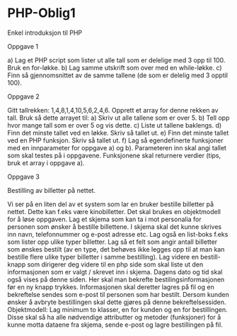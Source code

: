 # PHP-Oblig1
Enkel introduksjon til PHP

Oppgave 1

a) Lag et PHP script som lister ut alle tall som er delelige med 3 opp til 100. Bruk en for-løkke.
b) Lag samme utskrift som over med en while-løkke.
c) Finn så gjennomsnittet av de samme tallene (de som er delelig med 3 opptil 100).

Oppgave 2

Gitt tallrekken: 1,4,8,1,4,10,5,6,2,4,6. Opprett et array for denne rekken av tall. Bruk så dette
arrayet til:
a) Skriv ut alle tallene som er over 5.
b) Tell opp hvor mange tall som er over 5 og vis dette.
c) Liste ut tallene baklengs.
d) Finn det minste tallet ved en løkke. Skriv så tallet ut.
e) Finn det minste tallet ved en PHP funksjon. Skriv så tallet ut.
f) Lag så egendefinerte funksjoner med en innparameter for oppgave a) og b). Parameteren inn
skal angi tallet som skal testes på i oppgavene. Funksjonene skal returnere verdier (tips, bruk
et array i oppgave a).

Oppgave 3

Bestilling av billetter på nettet.

Vi ser på en liten del av et system som lar en bruker bestille billetter på nettet. Dette kan
f.eks være kinobilletter. Det skal brukes en objektmodell for å løse oppgaven.
Lag et skjema som kan ta i mot personalia for personen som ønsker å bestille billettene. I
skjema skal det kunne skrives inn navn, telefonnummer og e-post adresse etc. Lag også en
list-boks f.eks som lister opp ulike typer billetter. Lag så et felt som angir antall billetter
som ønskes bestilt (av en type, det behøves ikke legges opp til at man kan bestille flere
ulike typer billetter i samme bestilling). Lag videre en bestill-knapp som dirigerer deg
videre til en php side som skal liste ut den informasjonen som er valgt / skrevet inn i
skjema. Dagens dato og tid skal også vises på denne siden. Her skal man bekrefte
bestilingsinformasjonen før en ny knapp trykkes. Informasjonen skal deretter lagres på fil
og en bekreftelse sendes som e-post til personen som har bestilt. Dersom kunden ønsker å
avbryte bestillingen skal dette gjøres på denne bekreftelsessiden.
Objektmodell: Lag minimum to klasser, en for kunden og en for bestillingen. Disse skal så
ha alle nødvendige attributter og metoder (funksjoner) for å kunne motta dataene fra
skjema, sende e-post og lagre bestillingen på fil.
